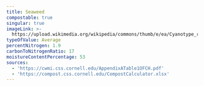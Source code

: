 ```yaml
---
title: Seaweed
compostable: true
singular: true
imageLink: >-
  https://upload.wikimedia.org/wikipedia/commons/thumb/e/ea/Cyanotype_reproduction_of_seaweed_%28Ptilota_Plumosa%29_and_Title_Page_of_Proceedings_of_the_Royal_Philosophical_Society_of_Glasgow%2C_Vol._XXI%2C_1889-90.jpg/512px-Cyanotype_reproduction_of_seaweed_%28Ptilota_Plumosa%29_and_Title_Page_of_Proceedings_of_the_Royal_Philosophical_Society_of_Glasgow%2C_Vol._XXI%2C_1889-90.jpg
typeOfValue: Average
percentNitrogen: 1.9
carbonToNitrogenRatio: 17
moistureContentPercentage: 53
sources:
  - 'https://cwmi.css.cornell.edu/AppendixATable1OFCH.pdf'
  - 'https://compost.css.cornell.edu/CompostCalculator.xlsx'
---
```


